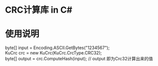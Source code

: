 # CRC计算库 in C#
# 使用说明

byte[] input = Encoding.ASCII.GetBytes("1234567");  
KuCrc crc = new KuCrc(KuCrc.CrcType.CRC32);  
byte[] output = crc.ComputeHash(input);         // output 即为Crc32计算出来的值  
